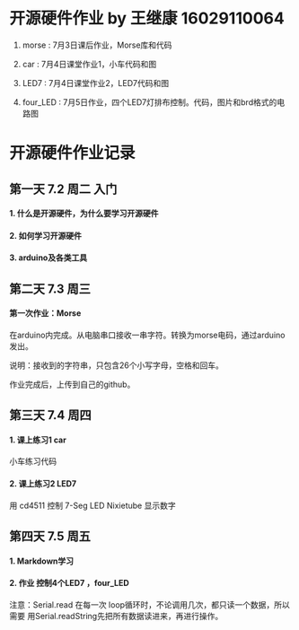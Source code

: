 ﻿# 开源硬件作业 by 王继康 16029110064
1. morse : 7月3日课后作业，Morse库和代码

2. car      : 7月4日课堂作业1，小车代码和图

3. LED7   : 7月4日课堂作业2，LED7代码和图

4. four_LED : 7月5日作业，四个LED7灯排布控制。代码，图片和brd格式的电路图
#
# 开源硬件作业记录
## 第一天 7.2 周二  入门
#### 1. 什么是开源硬件，为什么要学习开源硬件
#### 2. 如何学习开源硬件
#### 3. arduino及各类工具

## 第二天 7.3 周三 
#### 第一次作业：Morse
在arduino内完成。从电脑串口接收一串字符。转换为morse电码，通过arduino发出。

说明：接收到的字符串，只包含26个小写字母，空格和回车。

作业完成后，上传到自己的github。

## 第三天 7.4 周四
#### 1. 课上练习1  car
小车练习代码
#### 2. 课上练习2  LED7
用 cd4511 控制 7-Seg LED Nixietube 显示数字


## 第四天 7.5 周五
#### 1. Markdown学习
#### 2. 作业 控制4个LED7 ，four_LED
注意：Serial.read 在每一次 loop循环时，不论调用几次，都只读一个数据，所以需要
用Serial.readString先把所有数据读进来，再进行操作。
